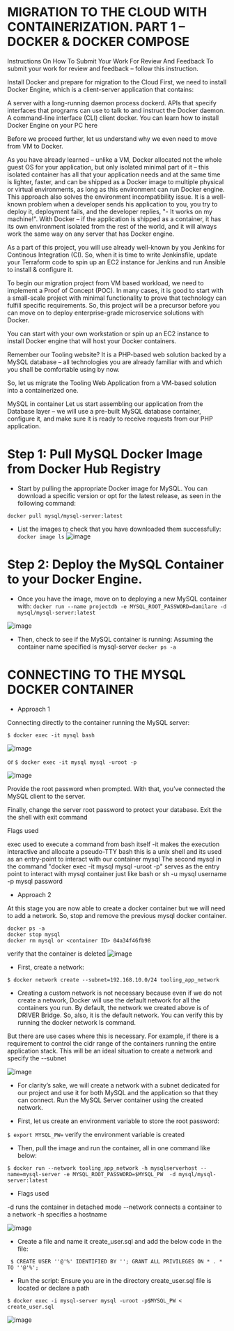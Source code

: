 # MIGRATION TO THE СLOUD WITH CONTAINERIZATION. PART 1 – DOCKER &AMP; DOCKER COMPOSE

Instructions On How To Submit Your Work For Review And Feedback
To submit your work for review and feedback – follow this instruction.

Install Docker and prepare for migration to the Cloud
First, we need to install Docker Engine, which is a client-server application that contains:

A server with a long-running daemon process dockerd.
APIs that specify interfaces that programs can use to talk to and instruct the Docker daemon.
A command-line interface (CLI) client docker.
You can learn how to install Docker Engine on your PC here

Before we proceed further, let us understand why we even need to move from VM to Docker.

As you have already learned – unlike a VM, Docker allocated not the whole guest OS for your application, but only isolated minimal part of it – this isolated container has all that your application needs and at the same time is lighter, faster, and can be shipped as a Docker image to multiple physical or virtual environments, as long as this environment can run Docker engine. This approach also solves the environment incompatibility issue. It is a well-known problem when a developer sends his application to you, you try to deploy it, deployment fails, and the developer replies, "- It works on my machine!". With Docker – if the application is shipped as a container, it has its own environment isolated from the rest of the world, and it will always work the same way on any server that has Docker engine.

As a part of this project, you will use already well-known by you Jenkins for Continous Integration (CI). So, when it is time to write Jenkinsfile, update your Terraform code to spin up an EC2 instance for Jenkins and run Ansible to install & configure it.

To begin our migration project from VM based workload, we need to implement a Proof of Concept (POC). In many cases, it is good to start with a small-scale project with minimal functionality to prove that technology can fulfill specific requirements. So, this project will be a precursor before you can move on to deploy enterprise-grade microservice solutions with Docker.

You can start with your own workstation or spin up an EC2 instance to install Docker engine that will host your Docker containers.

Remember our Tooling website? It is a PHP-based web solution backed by a MySQL database – all technologies you are already familiar with and which you shall be comfortable using by now.

So, let us migrate the Tooling Web Application from a VM-based solution into a containerized one.

MySQL in container
Let us start assembling our application from the Database layer – we will use a pre-built MySQL database container, configure it, and make sure it is ready to receive requests from our PHP application.

# Step 1: Pull MySQL Docker Image from Docker Hub Registry
* Start by pulling the appropriate Docker image for MySQL. You can download a specific version or opt for the latest release, as seen in the following command:

`docker pull mysql/mysql-server:latest`
* List the images to check that you have downloaded them successfully:
`docker image ls`
![image](https://user-images.githubusercontent.com/71001536/175141484-b5d8e1cc-991e-411e-ba9a-c93d8b6007e8.png)

# Step 2: Deploy the MySQL Container to your Docker Engine.
* Once you have the image, move on to deploying a new MySQL container with:
`docker run --name projectdb -e MYSQL_ROOT_PASSWORD=damilare -d mysql/mysql-server:latest`

![image](https://user-images.githubusercontent.com/71001536/175240323-79ae3831-40da-4183-8885-8501fab3be80.png)

* Then, check to see if the MySQL container is running: Assuming the container name specified is mysql-server
`docker ps -a`

# CONNECTING TO THE MYSQL DOCKER CONTAINER

* Approach 1

Connecting directly to the container running the MySQL server:

`$ docker exec -it mysql bash`

![image](https://user-images.githubusercontent.com/71001536/175242666-b5408a76-cc51-477f-8125-d4f37df598aa.png)

or
`$ docker exec -it mysql mysql -uroot -p`

![image](https://user-images.githubusercontent.com/71001536/175243145-9a648a69-d83b-4492-a311-49fb8f2b8c42.png)


Provide the root password when prompted. With that, you’ve connected the MySQL client to the server.

Finally, change the server root password to protect your database. Exit the the shell with exit command

Flags used

exec used to execute a command from bash itself
-it makes the execution interactive and allocate a pseudo-TTY
bash this is a unix shell and its used as an entry-point to interact with our container
mysql The second mysql in the command "docker exec -it mysql mysql -uroot -p" serves as the entry point to interact with mysql container just like bash or sh
-u mysql username
-p mysql password

* Approach 2

At this stage you are now able to create a docker container but we will need to add a network. So, stop and remove the previous mysql docker container.
```
docker ps -a
docker stop mysql 
docker rm mysql or <container ID> 04a34f46fb98
```
verify that the container is deleted
![image](https://user-images.githubusercontent.com/71001536/175243851-0538412c-eb84-4b12-a31d-15c5b16ae2ef.png)

* First, create a network:

`$ docker network create --subnet=192.168.10.0/24 tooling_app_network`

* Creating a custom network is not necessary because even if we do not create a network, Docker will use the default network for all the containers you run. By default, the network we created above is of DRIVER Bridge. So, also, it is the default network. You can verify this by running the docker network ls command.

But there are use cases where this is necessary. For example, if there is a requirement to control the cidr range of the containers running the entire application stack. This will be an ideal situation to create a network and specify the --subnet

![image](https://user-images.githubusercontent.com/71001536/175245037-dd586049-ffbc-4907-91a0-a87bd6f7cc16.png)

* For clarity’s sake, we will create a network with a subnet dedicated for our project and use it for both MySQL and the application so that they can connect.
 Run the MySQL Server container using the created network.

* First, let us create an environment variable to store the root password:

 `$ export MYSQL_PW=`
verify the environment variable is created

* Then, pull the image and run the container, all in one command like below:

```
$ docker run --network tooling_app_network -h mysqlserverhost --name=mysql-server -e MYSQL_ROOT_PASSWORD=$MYSQL_PW  -d mysql/mysql-server:latest 
```
* Flags used

-d runs the container in detached mode
--network connects a container to a network
-h specifies a hostname

![image](https://user-images.githubusercontent.com/71001536/175246484-ab29c95c-b110-4cd3-982e-79ddf6c96952.png)

* Create a file and name it create_user.sql and add the below code in the file:

` $ CREATE USER ''@'%' IDENTIFIED BY ''; GRANT ALL PRIVILEGES ON * . * TO ''@'%';` 

* Run the script:
Ensure you are in the directory create_user.sql file is located or declare a path

 `$ docker exec -i mysql-server mysql -uroot -p$MYSQL_PW < create_user.sql` 
 
 ![image](https://user-images.githubusercontent.com/71001536/175249097-7bb60e6d-8a3f-4b19-8f9b-67d87228218f.png)

